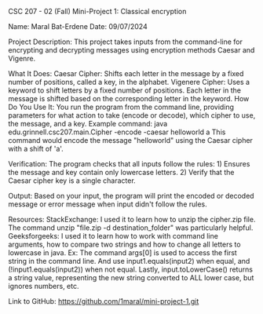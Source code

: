 CSC 207 - 02 (Fall)
Mini-Project 1: Classical encryption

Name: Maral Bat-Erdene
Date: 09/07/2024

Project Description:
This project takes inputs from the command-line for encrypting and decrypting messages using encryption methods Caesar and Vigenre.

What It Does:
 Caesar Cipher: Shifts each letter in the message by a fixed number of positions, called a key, in the alphabet.
 Vigenere Cipher: Uses a keyword to shift letters by a fixed number of positions. Each letter in the message is shifted based on the corresponding letter in the keyword.
How Do You Use It:
 You run the program from the command line, providing parameters for what action to take (encode or decode), which cipher to use, the message, and a key.
    Example command: java edu.grinnell.csc207.main.Cipher -encode -caesar helloworld a
    This command would encode the message "helloworld" using the Caesar cipher with a shift of 'a'.

 Verification: The program checks that all inputs follow the rules: 1) Ensures the message and key contain only lowercase letters. 2) Verify that the Caesar cipher key is a single character.

 Output: Based on your input, the program will print the encoded or decoded message or error message when input didn't follow the rules.

Resources:
StackExchange: I used it to learn how to unzip the cipher.zip file. The command unzip "file.zip -d destination_folder" was particularly helpful.
Geeksforgeeks: I used it to learn how to work with command line arguments, how to compare two strings and how to change all letters to lowercase in java. Ex: The command args[0] is used to access the first string in the command line. And use input1.equals(input2) when equal, and (!input1.equals(input2)) when not equal. Lastly, input.toLowerCase() returns a string value, representing the new string converted to ALL lower case, but ignores numbers, etc.

Link to GitHub: https://github.com/1maral/mini-project-1.git

